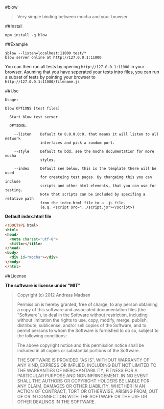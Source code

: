 #blow

> Very simple binding between mocha and your browser.

##Install

```shell
npm install -g blow
```

##Example

```shell
$blow --listen=localhost:11000 test/*
blow server online at http://127.0.0.1:11000
```

You can then run all tests by opening `http://127.0.0.1:11000` in your browser.
Asuming that you have seperated your tests intro files, you can run a subset
of tests by pointing your browser to `http://127.0.0.1:11000/filename.js`

##Use

```
Usage:

blow OPTIONS [test files]

  Start blow test server

  OPTIONS:

    --listen    Default to 0.0.0.0:0, that means it will listen to all network
                interfaces and pick a random port.

    --style     Default to bdd, see the mocha documentation for more mocha
                styles.

    --index     Default see below, this is the template there will be used
                for createing test pages. By changeing this you can include
                scripts and other html elements, that you can use for testing.
                Note that scripts can be included by specifing a relative path
                from the index.html file to a .js file.
                (e.q. <script src="../script.js"></script>)
```

**Default index.html file**

```html
<!DOCTYPE html>
<html>
<head>
  <meta charset="utf-8">
  <title></title>
</head>
<body>
  <div id="mocha"></div>
</body>
</html>
```

##License

**The software is license under "MIT"**

> Copyright (c) 2012 Andreas Madsen
>
> Permission is hereby granted, free of charge, to any person obtaining a copy
> of this software and associated documentation files (the "Software"), to deal
> in the Software without restriction, including without limitation the rights
> to use, copy, modify, merge, publish, distribute, sublicense, and/or sell
> copies of the Software, and to permit persons to whom the Software is
> furnished to do so, subject to the following conditions:
>
> The above copyright notice and this permission notice shall be included in
> all copies or substantial portions of the Software.
>
> THE SOFTWARE IS PROVIDED "AS IS", WITHOUT WARRANTY OF ANY KIND, EXPRESS OR
> IMPLIED, INCLUDING BUT NOT LIMITED TO THE WARRANTIES OF MERCHANTABILITY,
> FITNESS FOR A PARTICULAR PURPOSE AND NONINFRINGEMENT. IN NO EVENT SHALL THE
> AUTHORS OR COPYRIGHT HOLDERS BE LIABLE FOR ANY CLAIM, DAMAGES OR OTHER
> LIABILITY, WHETHER IN AN ACTION OF CONTRACT, TORT OR OTHERWISE, ARISING FROM,
> OUT OF OR IN CONNECTION WITH THE SOFTWARE OR THE USE OR OTHER DEALINGS IN
> THE SOFTWARE.
